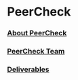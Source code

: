 # PeerCheck

### [About PeerCheck](https://github.com/PUJWebServices1730/PeerCheck/wiki)
### [PeerCheck Team](https://github.com/PUJWebServices1730/PeerCheck/wiki/PeerCheck-Team)
### [Deliverables](https://github.com/PUJWebServices1730/PeerCheck/wiki/Deliverables)
